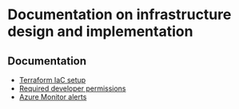# Documentation on infrastructure design and implementation

## Documentation

- [Terraform IaC setup](infrastructure-setup.md)
- [Required developer permissions](dev-permissions.md)
- [Azure Monitor alerts](monitoring-alerts.md)
